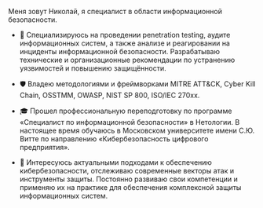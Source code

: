 Меня зовут Николай, я специалист в области информационной безопасности.

- 🔐 Специализируюсь на проведении penetration testing, аудите информационных систем, а также анализе и реагировании на инциденты информационной безопасности. Разрабатываю технические и организационные рекомендации по устранению уязвимостей и повышению защищённости.
  
- 🛡️ Владею методологиями и фреймворками MITRE ATT&CK, Cyber Kill Chain, OSSTMM, OWASP, NIST SP 800, ISO/IEC 270xx.
- 🎓 Прошел профессиональную переподготовку по программе «Специалист по информационной безопасности» в Нетологии. В настоящее время обучаюсь в Московском университете имени С.Ю. Витте по направлению «Кибербезопасность цифрового предприятия».
- 🚀 Интересуюсь актуальными подходами к обеспечению кибербезопасности, отслеживаю современные векторы атак и инструменты защиты. Постоянно развиваю свои компетенции и применяю их на практике для обеспечения комплексной защиты информационных систем.
